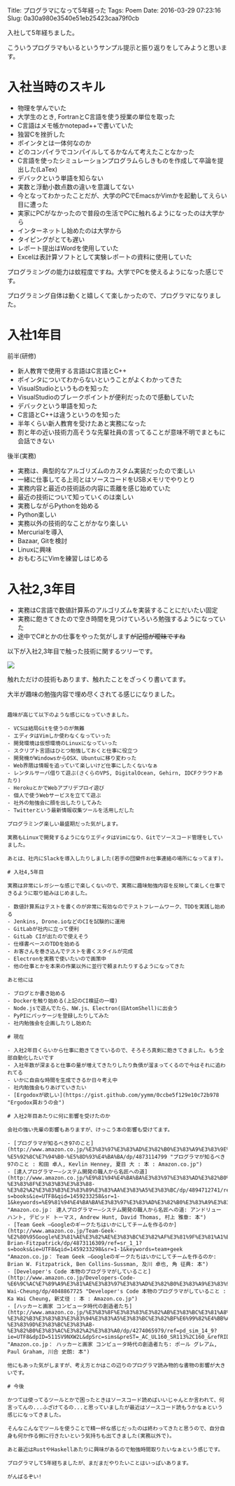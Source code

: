 Title: プログラマになって5年経った
Tags: Poem
Date: 2016-03-29 07:23:16
Slug: 0a30a980e3540e51eb25423caa79f0cb

入社して5年経ちました。

こういうプログラマもいるというサンプル提示と振り返りをしてみようと思います。

# 入社当時のスキル

- 物理を学んでいた
- 大学生のとき, FortranとC言語を使う授業の単位を取った
- C言語はメモ帳かnotepad++で書いていた
- 独習Cを挫折した
- ポインタとは一体何なのか
- どのコンパイラでコンパイルしてるかなんて考えたことなかった
- C言語を使ったシミュレーションプログラムらしきものを作成して卒論を提出した(LaTex)
- デバックという単語を知らない
- 実数と浮動小数点数の違いを意識してない
- 今となってわかったことだが、大学のPCでEmacsかVimかを起動してえらい目に遭った
- 実家にPCがなかったので普段の生活でPCに触れるようになったのは大学から
- インターネットし始めたのは大学から
- タイピングがとても遅い
- レポート提出はWordを使用していた
- Excelは表計算ソフトとして実験レポートの資料に使用していた

プログラミングの能力は蚊程度ですね。大学でPCを使えるようになった感じです。

プログラミング自体は動くと嬉しくて楽しかったので、プログラマになりました。

# 入社1年目

前半(研修)

- 新人教育で使用する言語はC言語とC++
- ポインタについてわからないということがよくわかってきた
- VisualStudioというものを知った
- VisualStudioのブレークポイントが便利だったので感動していた
- デバックという単語を知った
- C言語とC++は違うというのを知った
- 半年くらい新人教育を受けたあと実務になった
- 割と年の近い技術力高そうな先輩社員の言ってることが意味不明でまともに会話できない

後半(実務)

- 実務は、典型的なアルゴリズムのカスタム実装だったので楽しい
- 一緒に仕事してる上司とはソースコードをUSBメモリでやりとり
- 実務内容と最近の技術話の内容に乖離を感じ始めていた
- 最近の技術について知っていくのは楽しい
- 実務しながらPythonを始める
- Python楽しい
- 実務以外の技術的なことがかなり楽しい
- Mercurialを導入
- Bazaar, Gitを検討
- Linuxに興味
- おもむろにVimを練習しはじめる

# 入社2,3年目

- 実務はC言語で数値計算系のアルゴリズムを実装することにだいたい固定
- 実務に飽きてきたので空き時間を見つけていろいろ勉強するようになっていた
- 途中でC#とかの仕事をやった気がします~~が記憶が曖昧ですね~~

以下が入社2,3年目で触った技術に関するツリーです。

![](https://i.gyazo.com/1f8e473bab1f9bbf20553a4f392015ac.png)

触れただけの技術もあります、触れたことをざっくり書いてます。

大半が趣味の勉強内容で埋め尽くされてる感じになりました。

~~~Javaは全くできません。~~~

趣味が高じて以下のような感じになっていきました。

- VCSは結局Gitを使うのが無難
- エディタはVimしか使わなくなっていった
- 開発環境は仮想環境のLinuxになっていった
- スクリプト言語はひとつ勉強しておくと仕事に役立つ
- 開発機がWindowsからOSX、Ubuntuに移り変わった
- Web界隈は情報を追っていて楽しいけど仕事にしたくないなぁ
- レンタルサーバ借りて遊ぶ(さくらのVPS, DigitalOcean, Gehirn, IDCFクラウドあたり)
- HerokuとかでWebアプリデプロイ遊び
- 個人で使うWebサービスを立てて遊ぶ
- 社外の勉強会に顔を出したりしてみた
- Twitterという最新情報収集ツールを活用しだした

プログラミング楽しい最盛期だった気がします。

実務もLinuxで開発するようになりエディタはVimになり、Gitでソースコード管理をしていました。

あとは、社内にSlackを導入したりしました(若手の団欒件お仕事連絡の場所になってます)。

# 入社4,5年目

実務は非常にレガシーな感じで楽しくないので、実務に趣味勉強内容を反映して楽しく仕事できるように取り組みはじめました。

- 数値計算系はテストを書くのが非常に有効なのでテストフレームワーク、TDDを実践し始める
- Jenkins, Drone.ioなどのCIを試験的に運用
- GitLabが社内に立って便利
- GitLab CIが出たので使えそう
- 仕様書ベースのTDDを始める
- お客さんを巻き込んでテストを書くスタイルが完成
- Electronを実務で使いたいので画策中
- 他の仕事とかを本来の作業以外に並行で頼まれたりするようになってきた

あと他には

- ブログとか書き始める
- Dockerを触り始める(上記のCI検証の一環)
- Node.jsで遊んでたら、NW.js、Electron(旧AtomShell)に出会う
- PyPIにパッケージを登録したりしてみた
- 社内勉強会を企画したりし始めた

# 現在

- 入社2年目くらいから仕事に飽きてきているので、そろそろ真剣に飽きてきました。もう全部自動化したいです
- 入社年数が深まると仕事の量が増えてきたりしたり負債が溜まってくるので今はそれに追われてる
- いかに自由な時間を生成できるか日々考え中
- 社内勉強会もりあげていきたい
- [Ergodoxが欲しい](https://gist.github.com/yymm/0ccbe5f129e10c72b978 "Ergodox買おうの会")

# 入社2年目あたりに何に影響を受けたのか

会社の強い先輩の影響もありますが、けっこう本の影響も受けてます。

- [プログラマが知るべき97のこと](http://www.amazon.co.jp/%E3%83%97%E3%83%AD%E3%82%B0%E3%83%A9%E3%83%9E%E3%81%8C%E7%9F%A5%E3%82%8B%E3%81%B9%E3%81%8D97%E3%81%AE%E3%81%93%E3%81%A8-%E5%92%8C%E7%94%B0-%E5%8D%93%E4%BA%BA/dp/4873114799 "プログラマが知るべき97のこと : 和田 卓人, Kevlin Henney, 夏目 大 : 本 : Amazon.co.jp")
- [達人プログラマー―システム開発の職人から名匠への道](http://www.amazon.co.jp/%E9%81%94%E4%BA%BA%E3%83%97%E3%83%AD%E3%82%B0%E3%83%A9%E3%83%9E%E3%83%BC%E2%80%95%E3%82%B7%E3%82%B9%E3%83%86%E3%83%A0%E9%96%8B%E7%99%BA%E3%81%AE%E8%81%B7%E4%BA%BA%E3%81%8B%E3%82%89%E5%90%8D%E5%8C%A0%E3%81%B8%E3%81%AE%E9%81%93-%E3%83%8F%E3%83%B3%E3%83%88-%E3%82%A2%E3%83%B3%E3%83%89%E3%83%AA%E3%83%A5%E3%83%BC/dp/4894712741/ref=sr_1_1?s=books&ie=UTF8&qid=1459233258&sr=1-1&keywords=%E9%81%94%E4%BA%BA%E3%83%97%E3%83%AD%E3%82%B0%E3%83%A9%E3%83%9E%E3%83%BC "Amazon.co.jp： 達人プログラマー―システム開発の職人から名匠への道: アンドリュー ハント, デビッド トーマス, Andrew Hunt, David Thomas, 村上 雅章: 本")
- [Team Geek ―Googleのギークたちはいかにしてチームを作るのか](http://www.amazon.co.jp/Team-Geek-%E2%80%95Google%E3%81%AE%E3%82%AE%E3%83%BC%E3%82%AF%E3%81%9F%E3%81%A1%E3%81%AF%E3%81%84%E3%81%8B%E3%81%AB%E3%81%97%E3%81%A6%E3%83%81%E3%83%BC%E3%83%A0%E3%82%92%E4%BD%9C%E3%82%8B%E3%81%AE%E3%81%8B-Brian-Fitzpatrick/dp/4873116309/ref=sr_1_1?s=books&ie=UTF8&qid=1459233298&sr=1-1&keywords=team+geek "Amazon.co.jp： Team Geek ―Googleのギークたちはいかにしてチームを作るのか: Brian W. Fitzpatrick, Ben Collins-Sussman, 及川 卓也, 角 征典: 本")
- [Developer's Code 本物のプログラマがしていること](http://www.amazon.co.jp/Developers-Code-%E6%9C%AC%E7%89%A9%E3%81%AE%E3%83%97%E3%83%AD%E3%82%B0%E3%83%A9%E3%83%9E%E3%81%8C%E3%81%97%E3%81%A6%E3%81%84%E3%82%8B%E3%81%93%E3%81%A8-Wai-Cheung/dp/4048867725 "Developer's Code 本物のプログラマがしていること : Ka Wai Cheung, 新丈径 : 本 : Amazon.co.jp")
- [ハッカーと画家 コンピュータ時代の創造者たち](http://www.amazon.co.jp/%E3%83%8F%E3%83%83%E3%82%AB%E3%83%BC%E3%81%A8%E7%94%BB%E5%AE%B6-%E3%82%B3%E3%83%B3%E3%83%94%E3%83%A5%E3%83%BC%E3%82%BF%E6%99%82%E4%BB%A3%E3%81%AE%E5%89%B5%E9%80%A0%E8%80%85%E3%81%9F%E3%81%A1-%E3%83%9D%E3%83%BC%E3%83%AB-%E3%82%B0%E3%83%AC%E3%82%A2%E3%83%A0/dp/4274065979/ref=pd_sim_14_9?ie=UTF8&dpID=511SV9NXW2L&dpSrc=sims&preST=_AC_UL160_SR113%2C160_&refRID=0C2RQTJHWRSV8J1A23ED "Amazon.co.jp： ハッカーと画家 コンピュータ時代の創造者たち: ポール グレアム, Paul Graham, 川合 史朗: 本")

他にもあった気がしますが、考え方とかはこの辺りのプログラマ読み物的な書物の影響が大きいです。

# 今後

かつては使ってるツールとかで困ったときはソースコード読めばいいじゃんとか言われて、何言ってんの...ふざけてるの...と思っていましたが最近はソースコード読もうかなぁという感じになってきました。

そんなこんなでツールを使うことで精一杯な感じだったのは終わってきたと思うので、自分自身も何か作る側に行きたいという気持ちも出てきました(実務以外で)。

あと最近はRustやHaskellあたりに興味があるので勉強時間取りたいなぁという感じです。

プログラマして5年経ちましたが、まだまだやりたいことはいっぱいあります。

がんばるぞい!